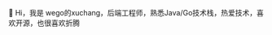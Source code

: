 
👋 Hi，我是 wego的xuchang，后端工程师，熟悉Java/Go技术栈，热爱技术，喜欢开源，也很喜欢折腾

<!--
**wego-xuchang/wego-xuchang** is a ✨ _special_ ✨ repository because its `README.md` (this file) appears on your GitHub profile.

Here are some ideas to get you started:

- 🔭 I’m currently working on ...
- 🌱 I’m currently learning ...
- 👯 I’m looking to collaborate on ...
- 🤔 I’m looking for help with ...
- 💬 Ask me about ...
- 📫 How to reach me: ...
- 😄 Pronouns: ...
- ⚡ Fun fact: ...
-->

